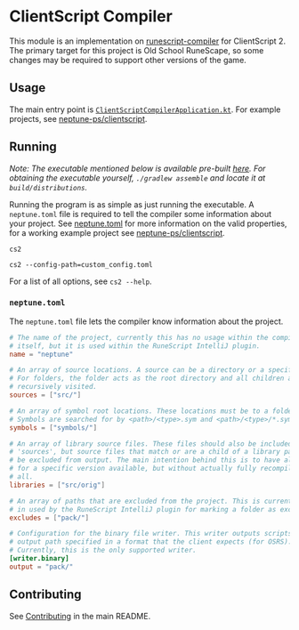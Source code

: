 # ClientScript Compiler

This module is an implementation on [runescript-compiler] for ClientScript 2.
The primary target for this project is Old School RuneScape, so some changes may
be required to support other versions of the game.

## Usage

The main entry point is [`ClientScriptCompilerApplication.kt`][entry-point]. For
example projects, see [neptune-ps/clientscript].

## Running

_Note: The executable mentioned below is available pre-built [here][releases].
For obtaining the executable yourself, `./gradlew assemble` and locate it
at `build/distributions`._

Running the program is as simple as just running the executable. A
`neptune.toml` file is required to tell the compiler some information about your
project. See [neptune.toml](#neptunetoml) for more information on the valid
properties, for a working example project see [neptune-ps/clientscript].

```shell
cs2
```

```shell
cs2 --config-path=custom_config.toml
```

For a list of all options, see `cs2 --help`.

### `neptune.toml`

The `neptune.toml` file lets the compiler know information about the project.

```toml
# The name of the project, currently this has no usage within the compiler
# itself, but it is used within the RuneScript IntelliJ plugin.
name = "neptune"

# An array of source locations. A source can be a directory or a specific file.
# For folders, the folder acts as the root directory and all children are
# recursively visited.
sources = ["src/"]

# An array of symbol root locations. These locations must be to a folder.
# Symbols are searched for by <path>/<type>.sym and <path>/<type>/*.sym.
symbols = ["symbols/"]

# An array of library source files. These files should also be included in
# 'sources', but source files that match or are a child of a library path will
# be excluded from output. The main intention behind this is to have all scripts
# for a specific version available, but without actually fully recompiling them
# all.
libraries = ["src/orig"]

# An array of paths that are excluded from the project. This is currently only
# in used by the RuneScript IntelliJ plugin for marking a folder as excluded.
excludes = ["pack/"]

# Configuration for the binary file writer. This writer outputs scripts to the
# output path specified in a format that the client expects (for OSRS).
# Currently, this is the only supported writer.
[writer.binary]
output = "pack/"
```

## Contributing

See [Contributing][contributing] in the main README.

[releases]: https://github.com/neptune-ps/neptune/releases
[runescript-compiler]: ../runescript-compiler
[entry-point]: src/main/kotlin/me/filby/neptune/clientscript/compiler/ClientScriptCompilerApplication.kt
[neptune-ps/clientscript]: https://github.com/neptune-ps/clientscript
[contributing]: ../README.md#contributing
